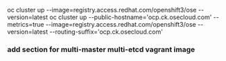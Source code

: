 oc cluster up --image=registry.access.redhat.com/openshift3/ose --version=latest
oc cluster up --public-hostname='ocp.ck.osecloud.com' --metrics=true --image=registry.access.redhat.com/openshift3/ose --version=latest --routing-suffix='ocp.ck.osecloud.com'
### add section for multi-master multi-etcd vagrant image
